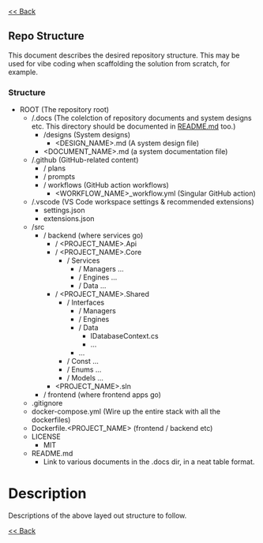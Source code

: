 [<< Back](../README.md)

## Repo Structure
This document describes the desired repository structure. This may be used for vibe coding when scaffolding the solution from scratch, for example.

### Structure
- ROOT (The repository root)
  - /.docs (The colelction of repository documents and system designs etc. This directory should be documented in [README.md](../README.md) too.)
    - /designs (System designs)
      - <DESIGN_NAME>.md (A system design file)
    - <DOCUMENT_NAME>.md (a system documentation file)
  - /.github (GitHub-related content)
    - / plans
    - / prompts
    - / workflows (GitHub action workflows)
      - <WORKFLOW_NAME>_workflow.yml (Singular GitHub action)
  - /.vscode (VS Code workspace settings & recommended extensions)
    - settings.json
    - extensions.json
  - /src
    - / backend (where services go)
      - / <PROJECT_NAME>.Api
      - / <PROJECT_NAME>.Core
        - / Services
          - / Managers
            ...
          - / Engines
            ...
          - / Data
            ...
      - / <PROJECT_NAME>.Shared
        - / Interfaces
          - / Managers
          - / Engines
          - / Data
            - IDatabaseContext.cs
            - ...
          - ...
        - / Const
          ...
        - / Enums
          ...
        - / Models
          ...
      - <PROJECT_NAME>.sln
    - / frontend (where frontend apps go)
  - .gitignore
  - docker-compose.yml (Wire up the entire stack with all the dockerfiles)
  - Dockerfile.<PROJECT_NAME> (frontend / backend etc)
  - LICENSE
    - MIT
  - README.md
    - Link to various documents in the .docs dir, in a neat table format.

# Description
Descriptions of the above layed out structure to follow.

[<< Back](../README.md)